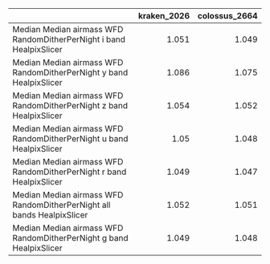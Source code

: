 |                                                                        |   kraken_2026 |   colossus_2664 |
|:-----------------------------------------------------------------------|--------------:|----------------:|
| Median Median airmass WFD RandomDitherPerNight i band HealpixSlicer    |         1.051 |           1.049 |
| Median Median airmass WFD RandomDitherPerNight y band HealpixSlicer    |         1.086 |           1.075 |
| Median Median airmass WFD RandomDitherPerNight z band HealpixSlicer    |         1.054 |           1.052 |
| Median Median airmass WFD RandomDitherPerNight u band HealpixSlicer    |         1.05  |           1.048 |
| Median Median airmass WFD RandomDitherPerNight r band HealpixSlicer    |         1.049 |           1.047 |
| Median Median airmass WFD RandomDitherPerNight all bands HealpixSlicer |         1.052 |           1.051 |
| Median Median airmass WFD RandomDitherPerNight g band HealpixSlicer    |         1.049 |           1.048 |
